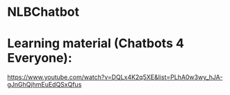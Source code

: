 # NLBChatbot

# Learning material (Chatbots 4 Everyone):
https://www.youtube.com/watch?v=DQLx4K2q5XE&list=PLhA0w3wy_hJA-gJnGhQjhmEuEdQSxQfus 
